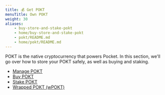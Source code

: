 ```yaml
---
title: 💰 Get POKT
menuTitle: Own POKT
weight: 30
aliases:
    - buy-store-and-stake-pokt
    - home/buy-store-and-stake-pokt
    - pokt/README.md
    - home/pokt/README.md
---
```



POKT is the native cryptocurrency that powers Pocket. In this section, we'll go over how to store your POKT safely, as well as buying and staking.

* [Manage POKT](/pokt/wallets/)
* [Buy POKT](/pokt/buy/)
* [Stake POKT](/pokt/stake/)
* [Wrapped POKT (wPOKT)](/pokt/wpokt/)
